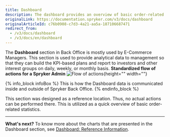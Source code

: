 ```yaml
---
title: Dashboard
description: The dashboard provides an overview of basic order-related statistics. This page presents you with a summary of order counts, order statuses, top products.
originalLink: https://documentation.spryker.com/v3/docs/dashboard
originalArticleId: c76b0908-c7d3-4a21-aa5a-187106687471
redirect_from:
  - /v3/docs/dashboard
  - /v3/docs/en/dashboard
---
```


The **Dashboard** section in Back Office is mostly used by E-Commerce Managers. 
This section is used to provide analytical data to management so that they can build the KPI-based plans and report to investors and other interest groups on daily, weekly, or monthly basis. 
**Standardized flow of actions for a Spryker Admin**
![Flow of actions](https://spryker.s3.eu-central-1.amazonaws.com/docs/User+Guides/Back+Office+User+Guides/Dashboard/flow-of-actions-of-spryker-admin.png){height="" width=""}

{% info_block infoBox %}
This is how the Dashboard data is communicated inside and outside of Spryker Back Office.
{% endinfo_block %}

This section was designed as a reference location. Thus, no actual actions can be performed there. This is utilized as a quick overview of basic order-related statistics.
***
**What's next?**
To know more about the charts that are presented in the Dashboard section, see  [Dashboard: Reference Information](/docs/scos/user/user-guides/201907.0/back-office-user-guide/dashboard/references/dashboard-reference-information.html). 
